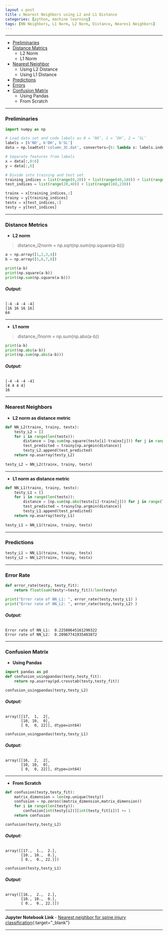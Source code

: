 ```yaml
---
layout : post
title : Nearest Neighbors using L2 and L1 Distance
categories: [python, machine learning]
tags: [NN Neighbors, L1 Norm, L2 Norm, Distance, Neares1 Neighbors]
---
```

---


* [Preliminaries](#preliminaries) 
* [Distance Matrics](#distance-metrics)
    * L2 Norm
    * L1 Norm
* [Nearest Neighbor](#nearest-neighbors)
    * Using L2 Distance
    * Using L1 Distance
* [Predictions](#predictions)
* [Errors](#error-rate)
* [Confusion Matrix](#confusion-matrix)
    * Using Pandas
    * From Scratch
 


---
<!--break-->
### Preliminaries

```python
import numpy as np

# Load data set and code labels as 0 = ’NO’, 1 = ’DH’, 2 = ’SL’
labels = [b'NO', b'DH', b'SL']
data = np.loadtxt('column_3C.dat', converters={6: lambda s: labels.index(s)} )

# Separate features from labels
x = data[:,0:6]
y = data[:,6]

# Divide into training and test set
training_indices = list(range(0,20)) + list(range(40,188)) + list(range(230,310))
test_indices = list(range(20,40)) + list(range(188,230))

trainx = x[training_indices,:]
trainy = y[training_indices]
testx = x[test_indices,:]
testy = y[test_indices]
```
---


### Distance Metrics

* **L2 norm**

> distance_l2norm = np.sqrt(np.sum(np.square(a-b)))


```python
a = np.array([1,2,3,4])
b = np.array([5,6,7,8])
```


```python
print(a-b)
print(np.square(a-b))
print(np.sum(np.square(a-b)))
```
###### **Output:**

    [-4 -4 -4 -4]
    [16 16 16 16]
    64
    
---




* **L1 norm**

> distance_l1norm = np.sum(np.abs(a-b))

```python
print(a-b)
print(np.abs(a-b))
print(np.sum(np.abs(a-b)))
```
###### **Output:**

    [-4 -4 -4 -4]
    [4 4 4 4]
    16
    

---



### Nearest Neighbors

* **L2  norm as distance metric**


```python
def NN_L2(trainx, trainy, testx):
    testy_L2 = []
    for i in range(len(testx)):
        distance = [np.sum(np.square(testx[i]-trainx[j])) for j in range(len(trainx))]
        test_predicted = trainy[np.argmin(distance)]
        testy_L2.append(test_predicted)
    return np.asarray(testy_L2)
    
testy_L2 = NN_L2(trainx, trainy, testx)
```
---
* **L1 norm as distance metric**


```python
def NN_L1(trainx, trainy, testx):
    testy_L1 = []
    for i in range(len(testx)):
        distance = [np.sum(np.abs(testx[i]-trainx[j])) for j in range(len(trainx))]
        test_predicted = trainy[np.argmin(distance)]
        testy_L1.append(test_predicted)
    return np.asarray(testy_L1)
    
testy_L1 = NN_L1(trainx, trainy, testx)
```
---
### Predictions


```python
testy_L1 = NN_L1(trainx, trainy, testx)
testy_L2 = NN_L2(trainx, trainy, testx)
```
---
### Error Rate


```python
def error_rate(testy, testy_fit):
    return float(sum(testy!=testy_fit))/len(testy) 

print("Error rate of NN_L1: ", error_rate(testy,testy_L1) )
print("Error rate of NN_L2: ", error_rate(testy,testy_L2) )
```
###### **Output:**

    Error rate of NN_L1:  0.22580645161290322
    Error rate of NN_L2:  0.20967741935483872
    
---
### Confusion Matrix

* **Using Pandas**


```python
import pandas as pd
def confusion_usingpandas(testy,testy_fit):
    return np.asarray(pd.crosstab(testy,testy_fit))
```


```python
confusion_usingpandas(testy,testy_L2)
```
###### **Output:**



    array([[17,  1,  2],
           [10, 10,  0],
           [ 0,  0, 22]], dtype=int64)




```python
confusion_usingpandas(testy,testy_L1)
```
###### **Output:**



    array([[16,  2,  2],
           [10, 10,  0],
           [ 0,  0, 22]], dtype=int64)

---
* **From Scratch**


```python
def confusion(testy,testy_fit):
    matrix_dimension = len(np.unique(testy))
    confusion = np.zeros((matrix_dimension,matrix_dimension))
    for i in range(len(testy)):
        confusion[int(testy[i])][int(testy_fit[i])] += 1
    return confusion
```


```python
confusion(testy,testy_L2)
```

###### **Output:**


    array([[17.,  1.,  2.],
           [10., 10.,  0.],
           [ 0.,  0., 22.]])




```python
confusion(testy,testy_L1)
```
###### **Output:**



    array([[16.,  2.,  2.],
           [10., 10.,  0.],
           [ 0.,  0., 22.]])


---
<b> Jupyter Notebook Link </b>   - [Nearest neighbor for spine injury classification](https://nbviewer.jupyter.org/github/aakashkh/DSE220x_MLFundamentals/blob/master/Week1/NN_spine/Nearest_neighbor_spine.ipynb){:target="_blank"}

---